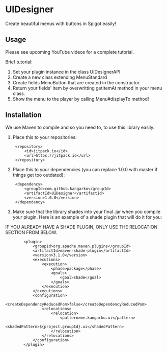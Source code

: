 # UIDesigner
Create beautiful menus with buttons in Spigot easily!

## Usage
Please see upcoming YouTube videos for a complete tutorial.

Brief tutorial:
1. Set your plugin instance in the class UIDesignerAPI.
2. Create a new class extending MenuStandard
3. Create fields MenuButton that are created in the constructor.
4. Return your fields' item by overwritting getItemAt method in your menu class.
5. Show the menu to the player by calling Menu#displayTo method! 

## Installation
We use Maven to compile and so you need to, to use this library easily.

1. Place this to your repositories:

		<repository>
			<id>jitpack.io</id>
			<url>https://jitpack.io</url>
		</repository>

2. Place this to your dependencies (you can replace 1.0.0 with master if things get too outdated):

		<dependency>
			<groupId>com.github.kangarko</groupId>
			<artifactId>UIDesigner</artifactId>
			<version>1.0.0</version>
		</dependency>
    
2. Make sure that the library shades into your final .jar when you compile your plugin. Here is an example of a shade plugin that will do it for you:

IF YOU ALREADY HAVE A SHADE PLUGIN, ONLY USE THE RELOCATION SECTION FROM BELOW.

			<plugin>
				<groupId>org.apache.maven.plugins</groupId>
				<artifactId>maven-shade-plugin</artifactId>
				<version>3.1.0</version>
				<executions>
					<execution>
						<phase>package</phase>
						<goals>
							<goal>shade</goal>
						</goals>
					</execution>
				</executions>
				<configuration>
					<createDependencyReducedPom>false</createDependencyReducedPom>
					<relocations>
						<relocation>
							<pattern>me.kangarko.ui</pattern>
							<shadedPattern>${project.groupId}.ui</shadedPattern>
						</relocation>
					</relocations>
				</configuration>
			</plugin>
